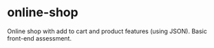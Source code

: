 # online-shop
Online shop with add to cart and product features (using JSON). Basic front-end assessment.
